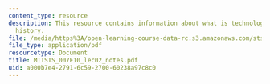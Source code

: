 ```yaml
---
content_type: resource
description: This resource contains information about what is technology? What is
  history.
file: /media/https%3A/open-learning-course-data-rc.s3.amazonaws.com/sts-007-technology-in-history-fall-2010/a000b7e427916c59270060238a97c8c0_MITSTS_007F10_lec02_notes.pdf
file_type: application/pdf
resourcetype: Document
title: MITSTS_007F10_lec02_notes.pdf
uid: a000b7e4-2791-6c59-2700-60238a97c8c0
---
```

